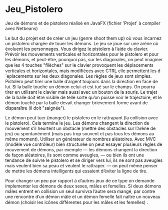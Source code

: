 # Jeu_Pistolero
Jeu de démons et de pistolero réalisé en JavaFX (fichier 'Projet' à compiler avec Netbeans)


Le but du projet est de créer un jeu (genre shoot them up) où vous incarnez un pistolero chargée de touer les démons. 
Le jeu se joue sur une arène où évoluent les personnages. Vous dirigez le pistolero à l’aide du clavier. 
Prévoir les mouvements verticales et horizontales pour le pistolero et pour les démons, et peut-être, pourquoi pas, sur les diagonales, 
on peut imaginer que les 4 touches "ﬂlèches" sur le clavier provoquent les déplacements verticales et horizontales, mais modifiéees avec 
CTRL elle permettent les d´eplacements sur les deux diagonales. Les règles de jeux sont simples. Pistolero peut tirer une balle d’argent 
toujours dans la direction en face de lui. Si la balle touche un démon celui-ci est tué sur le champs. 
On pourra tirer en utilisant le clavier mais aussi avec un bouton de la souris. Le trajet de la balle doit être visible de telle sorte 
qu’on puisse voir le trajectoire, et le démon touché par la balle devait changer brievement forme avant de disparaître (il doit 
"saignée").

Le démon peut tuer (manger) le pistolero en le rattrapant (la collision avec le pistolero). Cela termine le jeu. 
Les démons changent la direction de mouvement s’il heurtent un obstacle (mettre des obstacles sur l’arène de jeu) ou spontanément 
(mais pas trop souvent et pas tous les démons au même moment). Utiliser un générateur de nombres aléatoires. Avec MVC 
(modèle vue contrôleur) bien structurée on peut essayer plusieurs règles de mouvement de démons, par exemple — les démons changent 
la direction de façon aléatoires, ils sont comme aveugles, — ou bien ils ont une tendance de suivre le pistolero et se diriger vers lui, 
ils ne sont pas aveugles mais veulent bien sa peau et veulent le rattraper. 
— on peut même penser de mettre les démons intelligents qui essaient d’éviter la ligne de tire. 

Pour changer un peu par rapport à d’autres jeux de ce type on demande implementer les démons de deux sexes, mâles et femelles. 
Si deux démons mâles entrent en collision un seul survivra l’autre sera mangé, par contre une rencontre d’un démon mâle et un 
démon femelle fait naître un nouveau démon (choisir les icônes diﬀérentes pour les mâles et les femelles) .
